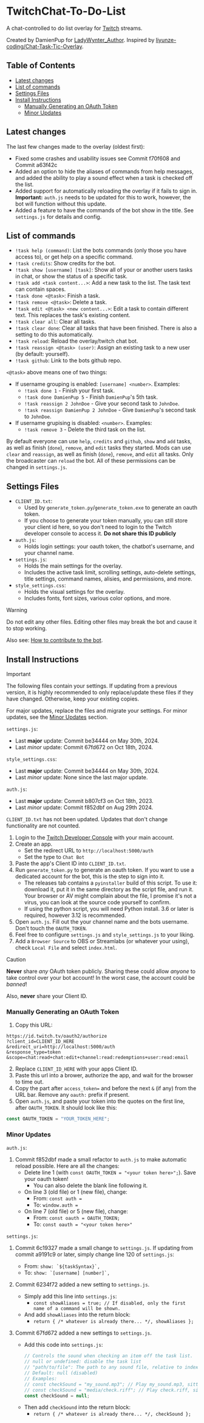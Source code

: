 # TwitchChat-To-Do-List

A chat-controlled to do list overlay for [Twitch](https://www.twitch.tv/) streams.

Created by DamienPup for [LadyWynter_Author](https://www.twitch.tv/LadyWynter_Author).
Inspired by [liyunze-coding/Chat-Task-Tic-Overlay](https://github.com/liyunze-coding/Chat-Task-Tic-Overlay).

## Table of Contents

- [Latest changes](#latest-changes)
- [List of commands](#list-of-commands)
- [Settings Files](#settings-files)
- [Install Instructions](#install-instructions)
  - [Manually Generating an OAuth Token](#manually-generating-an-oauth-token)
  - [Minor Updates](#minor-updates)

## Latest changes

The last few changes made to the overlay (oldest first):
- Fixed some crashes and usability issues see Commit f70f608 and Commit a63f42c
- Added an option to hide the aliases of commands from help messages, and added the ability to play a sound effect when a task is checked off the list.
- Added support for automatically reloading the overlay if it fails to sign in. **Important:** `auth.js` needs to be updated for this to work, however, the bot will function without this update.
- Added a feature to have the commands of the bot show in the title. See `settings.js` for details and config.

## List of commands

- `!task help (command)`: List the bots commands (only those you have access to), or get help on a specific command.
- `!task credits`: Show credits for the bot.
- `!task show [username] [task]`: Show all of your or another users tasks in chat, or show the status of a specific task. 
- `!task add <task content...>`: Add a new task to the list. The task text can contain spaces.
- `!task done <@task>`: Finish a task.
- `!task remove <@task>`: Delete a task.
- `!task edit <@task> <new content...>`: Edit a task to contain different text. This replaces the task's existing content.
- `!task clear all`: Clear all tasks.
- `!task clear done`: Clear all tasks that have been finished. There is also a setting to do this automatically.
- `!task reload`: Reload the overlay/twitch chat bot.
- `!task reassign <@task> (user)`: Assign an existing task to a new user (by default: yourself).
- `!task github`: Link to the bots github repo.

`<@task>` above means one of two things:
- If username grouping is enabled: `[username] <number>`. Examples:
    - `!task done 1` - Finish your first task.
    - `!task done DamienPup 5` - Finish `DamienPup`'s 5th task.
    - `!task reassign 2 JohnDoe` - Give your second task to `JohnDoe`.
    - `!task reassign DamienPup 2 JohnDoe` - Give `DamienPup`'s second task to `JohnDoe`.
- If username grupising is disabled: `<number>`.  Examples:
    - `!task remove 3` - Delete the third task on the list.

By default everyone can use `help`, `credits` and `github`, `show` and `add` tasks, as well as finish (`done`), `remove`, and `edit` tasks they started. Mods can use `clear` and `reassign`, as well as finish (`done`), `remove`, and `edit` all tasks. Only the broadcaster can `reload` the bot. All of these permissions can be changed in `settings.js`.

## Settings Files

- `CLIENT_ID.txt`: 
  - Used by `generate_token.py`/`generate_token.exe` to generate an oauth token.
  - If you choose to generate your token manually, you can still store your client id here, so you don't need to login to the Twitch developer console to access it. **Do not share this ID publicly**
- `auth.js`:
  - Holds login settings: your oauth token, the chatbot's username, and your channel name.
- `settings.js`:
  - Holds the main settings for the overlay.
  - Includes the active task limit, scrolling settings, auto-delete settings, title settings, command names, alisies, and permissions, and more.
- `style_settings.css`:
  - Holds the visual settings for the overlay.
  - Includes fonts, font sizes, various color options, and more.

> [!WARNING]
> Do not edit any other files. Editing other files may break the bot and cause it to stop working. 
> 
> Also see: [How to contribute to the bot](./CONTRIBUTING.md).

## Install Instructions

> [!IMPORTANT]
> The following files contain your settings. If updating from a previous version, it is highly recommended to only replace/update these files if they have changed. Otherwise, keep your existing copies.
>
> For major updates, replace the files and migrate your settings. For minor updates, see the [Minor Updates](#minor-updates) section.
>
> `settings.js`:
>  - Last **major** update: Commit be34444 on May 30th, 2024.
>  - Last *minor* update: Commit 67fd672 on Oct 18th, 2024.
>
> `style_settings.css`:
>  - Last **major** update: Commit be34444 on May 30th, 2024.
>  - Last *minor* update: None since the last major update.
>
> `auth.js`:
>  - Last **major** update: Commit b807cf3 on Oct 18th, 2023.
>  - Last *minor* update: Commit f852dbf on Aug 29th 2024.
>
> `CLIENT_ID.txt` has not been updated. Updates that don't change functionality are not counted.

1. Login to the [Twitch Developer Console](https://dev.twitch.tv/console/apps) with your main account.
2. Create an app.
   - Set the redirect URL to `http://localhost:5000/auth`
   - Set the type to `Chat Bot`
3. Paste the app's Client ID into `CLIENT_ID.txt`.
4. Run `generate_token.py` to generate an oauth token. If you want to use a dedicated account for the bot, this is the step to sign into it.
   - The releases tab contains a `pyinstaller` build of this script. To use it: download it, put it in the same directory as the script file, and run it. Your browser or AV might complain about the file, I promise it's not a virus, you can look at the source code yourself to confirm.
   <!-- TODO: Confirm minimum version requirement -->
   - If using the python script, you will need Python install. 3.6 or later is required, however 3.12 is recommended.
5. Open `auth.js`. Fill out the your channel name and the bots username. Don't touch the `OAUTH_TOKEN`.
6. Feel free to configure `settings.js` and `style_settings.js` to your liking.
7. Add a `Browser Source` to OBS or Streamlabs (or whatever your using), check `Local File` and select `index.html`.

> [!CAUTION]
> **Never** share *any* OAuth token publicly. Sharing these could allow *anyone* to take control over your bot account! In the worst case, the account could be *banned*!
>
> Also, **never** share your Client ID.

### Manually Generating an OAuth Token

1. Copy this URL:
```
https://id.twitch.tv/oauth2/authorize
?client_id=CLIENT_ID_HERE
&redirect_uri=http://localhost:5000/auth
&response_type=token
&scope=chat:read+chat:edit+channel:read:redemptions+user:read:email
```
2. Replace `CLIENT_ID_HERE` with your apps Client ID.
3. Paste this url into a brower, authorize the app, and wait for the browser to time out.
4. Copy the part after `access_token=` and before the next `&` (if any) from the URL bar. Remove any `oauth:` prefix if present.
5. Open `auth.js`, and paste your token into the quotes on the first line, after `OAUTH_TOKEN`. It should look like this:
```js
const OAUTH_TOKEN = "YOUR_TOKEN_HERE";
```

### Minor Updates

`auth.js`:
  1. Commit f852dbf made a small refactor to `auth.js` to make automatic reload possible. Here are all the changes:
      - Delete line 1 (with ```const OAUTH_TOKEN = "<your token here>";```). Save your oauth token!
         - You can also delete the blank line following it.
      - On line 3 (old file) or 1 (new file), change:
          - From: ```const auth =``` 
          - To: ```window.auth =```
      - On line 7 (old file) or 5 (new file), change:
          - From: ```const oauth = OAUTH_TOKEN;```
          - To: ```const oauth = "<your token here>"```

`settings.js`:
  1. Commit 6c19327 made a small change to `settings.js`. If updating from commit a9191c9 or later, simply change line 120 of `settings.js`:
      - From: ```show: `${taskSyntax}`,```
      - To: ```show: `[username] [number]`,```

  2. Commit 6234f72 added a new setting to `settings.js`.
      - Simply add this line into `settings.js`:
          - `const showAliases = true; // If disabled, only the first name of a command will be shown.`
      - And add `showAliases` into the return block:
          - `return { /* whatever is already there... */, showAliases };`

  3. Commit 67fd672 added a new settings to `settings.js`.
      - Add this code into `settings.js`:
          ```js
          // Controls the sound when checking an item off the task list.
          // null or undefined: disable the task list
          // "path/to/file": The path to any sound file, relative to index.html.
          // Default: null (disabled)
          // Examples:
          // const checkSound = "my_sound.mp3"; // Play my_sound.mp3, sitting in the same folder as index.html.
          // const checkSound = "media/check.riff"; // Play check.riff, sitting in the media folder. (you'd have to make that folder yourself)
          const checkSound = null;
          ```
      - Then add `checkSound` into the return block: 
          - `return { /* whatever is already there... */, checkSound };`
